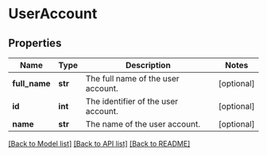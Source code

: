 # UserAccount

## Properties
Name | Type | Description | Notes
------------ | ------------- | ------------- | -------------
**full_name** | **str** | The full name of the user account. | [optional] 
**id** | **int** | The identifier of the user account. | [optional] 
**name** | **str** | The name of the user account. | [optional] 

[[Back to Model list]](../README.md#documentation-for-models) [[Back to API list]](../README.md#documentation-for-api-endpoints) [[Back to README]](../README.md)


